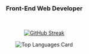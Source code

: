 
<h3 align="center">Front-End Web Developer</h3><br>

<div align="center">


[![GitHub Streak](https://github-readme-streak-stats.herokuapp.com/?user=AKiranB&theme=graywhite)](https://git.io/streak-stats)
  
![Top Languages Card](https://github-readme-stats.vercel.app/api/top-langs/?username=AKiranB&theme=graywhite&layout=compact&langs_count=10)

</div>
